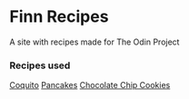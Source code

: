 # Finn Recipes
A site with recipes made for The Odin Project

### Recipes used

[Coquito](https://www.allrecipes.com/recipe/44187/coquito/)
[Pancakes](https://www.allrecipes.com/recipe/21014/good-old-fashioned-pancakes/)
[Chocolate Chip Cookies](https://www.allrecipes.com/recipe/10813/best-chocolate-chip-cookies/)
